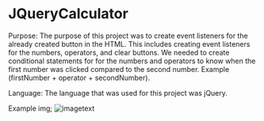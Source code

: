 # JQueryCalculator

Purpose:
    The purpose of this project was to create event listeners for the already created button in the HTML. This includes creating event listeners for the numbers, operators, and clear buttons. We needed to create conditional statements for for the numbers and operators to know when the first number was clicked compared to the second number. Example (firstNumber + operator + secondNumber).

Language:
    The language that was used for this project was jQuery.

Example img;
    ![imagetext](./Desktop/jquerycalc.png)